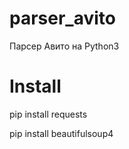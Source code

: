 # parser_avito
Парсер Авито на Python3

<h1>Install</h1>

pip install requests

pip install beautifulsoup4
